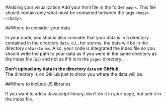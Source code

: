 #Adding your visualization
Add your html file in the folder `pages`. This file should contain only what must be contained between the tags `<body></body>`.

##Where to consider your data

In your code, you should also consider that your data is in a directory contained in the directory `data`. e.i., for storms, the data will be in the directory `data/storms`. Also, your code is integrated the index file so you should write the path to your data as if you were in the same directory as the index file (`ui`) and not as if it is in the `pages` directory.

**Don't upload any data in the directory `data` on GitHub.**  
The directory is on GitHub just to show you where the data will be.

##Where to include JS libraries

If you want to add a Javascript library, don't do it in your page, but add it in the index file.
